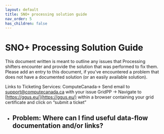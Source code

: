 ```yaml
---
layout: default
title: SNO+ processing solution guide
nav_order: 5
has_children: false
---
```


# SNO+ Processing Solution Guide

This document written is meant to outline any issues that Processing shifters encounter and provide the solution that was performed to fix them.
Please add an entry to this document, if you’ve encountered a problem that does not have a documented solution (or an easily available solution).

Links to Ticketing Services:
ComputeCanada→ Send email to support@computecanada.ca with your issue
GridPP → Navigate to [https://ggus.eu/](https://ggus.eu/) within a browser containing your grid certificate and click on “submit a ticket”

* ## Problem: Where can I find useful data-flow documentation and/or links? 

